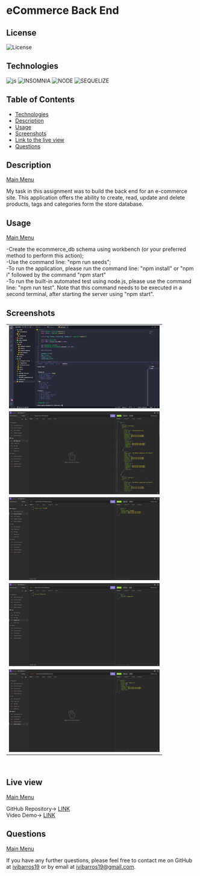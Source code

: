 <a name='home'></a>
# eCommerce Back End

## License

  ![License](https://img.shields.io/badge/License-MIT-blue)
  <br>
  
  <a name='tech'></a>
## Technologies
  ![js](https://img.shields.io/badge/JS-JavaScript-red) ![INSOMNIA](https://img.shields.io/badge/%F0%9F%8C%99-Insomnia-yellow) ![NODE](https://img.shields.io/badge/npm-Node.js-lightgrey) ![SEQUELIZE](https://img.shields.io/badge/-Sequelize-red) 
  <br>
  
  
  <h2>Table of Contents</h2>
  
  * [Technologies](#tech)
  * [Description](#description)
  * [Usage](#usage)
  * [Screenshots](#scrs)
  * [Link to the live view](#live)
  * [Questions](#questions)



<a name='description'></a>
## Description
[Main Menu](#home)

My task in this assignment was to build the back end for an e-commerce site. 
This application offers the ability to create, read, update and delete products, tags and categories form the store database.


<a name='usage'></a>
## Usage

[Main Menu](#home)
  
-Create the ecommerce_db schema using workbench (or your preferred method to perform this action);<br>
-Use the command line: "npm run seeds";<br>
-To run the application, please run the command line: "npm install" or "npm i" followed by the command "npm start"<br>
-To run the built-in automated test using node.js, please use the command line: "npm run test". Note that this command needs to be executed in a second terminal, after starting the server using "npm start".<br>


 
<a name='scrs'></a>
## Screenshots<br>
<table>
<tr>
<td><img src="img/screenshot1.png" target="blank" width=400px></td>
<tr>
<td><img src="img/screenshot2.png" target="blank" width=400px></td>
<tr>
<td><img src="img/screenshot3.png" target="blank" width=400px></td>
</tr>
<tr>
<td><img src="img/screenshot4.png" target="blank" width=400px></td>
<tr>
<td><img src="img/screenshot5.png" target="blank" width=400px></td>
</tr>
</table>
<br>
<a name='live'></a>

## Live view
[Main Menu](#home)

GitHub Repository-> <a href="https://github.com/ibarros19/eComm" target="_blank">LINK</a> 
<br>
Video Demo-> <a href="https://youtu.be/t01BqRAGf8w" target="_blank">LINK</a> 
<a name='questions'></a>

## Questions
[Main Menu](#home)

If you have any further questions, please feel free to contact me on GitHub at [ivibarros19](https://github.com/ivibarros19) or by email at [ivibarros19@gmail.com](ivibarros19@gmail.com).
